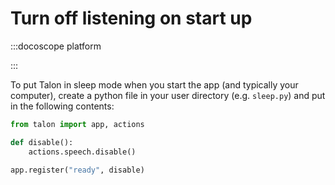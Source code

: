 # Turn off listening on start up

:::docoscope platform

:::

To put Talon in sleep mode when you start the app (and typically your computer), create a python file in your user directory (e.g. `sleep.py`) and put in the following contents:

```python
from talon import app, actions

def disable():
    actions.speech.disable()

app.register("ready", disable)
```
